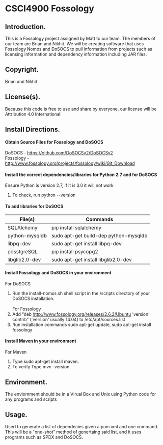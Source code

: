 # CSCI4900 Fossology

## Introduction.
This is a Fossology project assigned by Matt to our team. The members of our team are Brian and Nikhit. We will be creating software that uses Fossology Nomos and DoSOCS to pull information from projects such as licensing information and dependency information including JAR files.

## Copyright.
Brian and Nikhit

## License(s).
Because this code is free to use and share by everyone, our license will be Attribution 4.0 International

## Install Directions.
#### Obtain Source Files for Fossology and DoSOCS<br />
DoSOCS - https://github.com/DoSOCSv2/DoSOCSv2<br />
Fossology - http://www.fossology.org/projects/fossology/wiki/Git_Download

#### Install the correct dependencies/libraries for Python 2.7 and for DoSOCS<br />
Ensure Python is version 2.7, if it is 3.0 it will not work<br />
1. To check, run python --version

#### To add libraries for DoSOCS<br />
| File(s) | Commands |
| --- | --- |
|SQLAlchemy|pip install sqlalchemy|
|python-mysqldb|sudo apt-get build-dep python-mysqldb|
|libpq-dev|sudo apt-get install libpq-dev|
|posstgreSQL|pip install psycopg2|
|libglib2.0-dev|sudo apt-get install libglib2.0-dev|

#### Install Fossology and DoSOCS in your environment<br />
For DoSOCS<br />
1. Run the install-nomos.sh shell script in the /scripts directory of your DoSOCS installation.<br /><br />
For Fossology<br />
1. Add "deb http://www.fossology.org/releases/2.6.2/Ubuntu 'version' contrib" ('version' usually 14.04) to /etc/apt/sources.list<br />
2. Run installation commands sudo apt-get update, sudo apt-get install fossology<br />

#### Install Maven in your environment<br/>
For Maven<br />
1. Type sudo apt-get install maven.<br/>
2. To verify Type mvn -version.

## Environment.

The enviornment should be in a Virual Box and Unix using Python code for any programs and scripts 

## Usage.

Used to generate a list of dependecies given a pom.xml and one command. This will be a "one-shot" method of genertaing said list, and it uses programs such as SPDX and DoSOCS.
